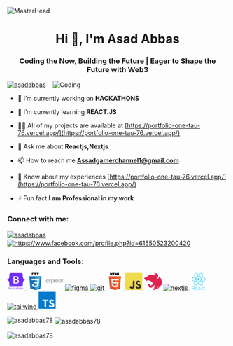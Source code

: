 ![MasterHead](https://www.doynt.com/blog/wp-content/uploads/2018/04/animation.gif)
<h1 align="center">Hi 👋, I'm Asad Abbas</h1>
<h3 align="center">Coding the Now, Building the Future | Eager to Shape the Future with Web3</h3>
<img align="right" alt="Coding" width="400" src="https://cdn.dribbble.com/users/1162077/screenshots/3848914/programmer.gif">
<p align="left"> <a href="https://twitter.com/asadabbas" target="blank"><img src="https://img.shields.io/twitter/follow/asadabbas?logo=twitter&style=for-the-badge" alt="asadabbas" /></a> </p>

- 🔭 I’m currently working on **HACKATHONS**

- 🌱 I’m currently learning **REACT.JS**

- 👨‍💻 All of my projects are available at [https://portfolio-one-tau-76.vercel.app/](https://portfolio-one-tau-76.vercel.app/)

- 💬 Ask me about **Reactjs,Nextjs**

- 📫 How to reach me **Assadgamerchannel1@gmail.com**

- 📄 Know about my experiences [https://portfolio-one-tau-76.vercel.app/](https://portfolio-one-tau-76.vercel.app/)

- ⚡ Fun fact **I am Professional in my work**

<h3 align="left">Connect with me:</h3>
<p align="left">
<a href="https://twitter.com/asadabbas" target="blank"><img align="center" src="https://raw.githubusercontent.com/rahuldkjain/github-profile-readme-generator/master/src/images/icons/Social/twitter.svg" alt="asadabbas" height="30" width="40" /></a>
<a href="https://fb.com/https://www.facebook.com/profile.php?id=61550523200420" target="blank"><img align="center" src="https://raw.githubusercontent.com/rahuldkjain/github-profile-readme-generator/master/src/images/icons/Social/facebook.svg" alt="https://www.facebook.com/profile.php?id=61550523200420" height="30" width="40" /></a>
</p>

<h3 align="left">Languages and Tools:</h3>
<p align="left"> <a href="https://getbootstrap.com" target="_blank" rel="noreferrer"> <img src="https://raw.githubusercontent.com/devicons/devicon/master/icons/bootstrap/bootstrap-plain-wordmark.svg" alt="bootstrap" width="40" height="40"/> </a> <a href="https://www.w3schools.com/css/" target="_blank" rel="noreferrer"> <img src="https://raw.githubusercontent.com/devicons/devicon/master/icons/css3/css3-original-wordmark.svg" alt="css3" width="40" height="40"/> </a> <a href="https://expressjs.com" target="_blank" rel="noreferrer"> <img src="https://raw.githubusercontent.com/devicons/devicon/master/icons/express/express-original-wordmark.svg" alt="express" width="40" height="40"/> </a> <a href="https://www.figma.com/" target="_blank" rel="noreferrer"> <img src="https://www.vectorlogo.zone/logos/figma/figma-icon.svg" alt="figma" width="40" height="40"/> </a> <a href="https://git-scm.com/" target="_blank" rel="noreferrer"> <img src="https://www.vectorlogo.zone/logos/git-scm/git-scm-icon.svg" alt="git" width="40" height="40"/> </a> <a href="https://www.w3.org/html/" target="_blank" rel="noreferrer"> <img src="https://raw.githubusercontent.com/devicons/devicon/master/icons/html5/html5-original-wordmark.svg" alt="html5" width="40" height="40"/> </a> <a href="https://developer.mozilla.org/en-US/docs/Web/JavaScript" target="_blank" rel="noreferrer"> <img src="https://raw.githubusercontent.com/devicons/devicon/master/icons/javascript/javascript-original.svg" alt="javascript" width="40" height="40"/> </a> <a href="https://nestjs.com/" target="_blank" rel="noreferrer"> <img src="https://raw.githubusercontent.com/devicons/devicon/master/icons/nestjs/nestjs-plain.svg" alt="nestjs" width="40" height="40"/> </a> <a href="https://nextjs.org/" target="_blank" rel="noreferrer"> <img src="https://cdn.worldvectorlogo.com/logos/nextjs-2.svg" alt="nextjs" width="40" height="40"/> </a> <a href="https://reactjs.org/" target="_blank" rel="noreferrer"> <img src="https://raw.githubusercontent.com/devicons/devicon/master/icons/react/react-original-wordmark.svg" alt="react" width="40" height="40"/> </a> <a href="https://tailwindcss.com/" target="_blank" rel="noreferrer"> <img src="https://www.vectorlogo.zone/logos/tailwindcss/tailwindcss-icon.svg" alt="tailwind" width="40" height="40"/> </a> <a href="https://www.typescriptlang.org/" target="_blank" rel="noreferrer"> <img src="https://raw.githubusercontent.com/devicons/devicon/master/icons/typescript/typescript-original.svg" alt="typescript" width="40" height="40"/> </a> </p>

<p><img align="left" src="https://github-readme-stats.vercel.app/api/top-langs?username=asadabbas78&show_icons=true&locale=en&layout=compact" alt="asadabbas78" /></p>

<p>&nbsp;<img align="center" src="https://github-readme-stats.vercel.app/api?username=asadabbas78&show_icons=true&locale=en" alt="asadabbas78" /></p>

<p><img align="center" src="https://github-readme-streak-stats.herokuapp.com/?user=asadabbas78&" alt="asadabbas78" /></p>

